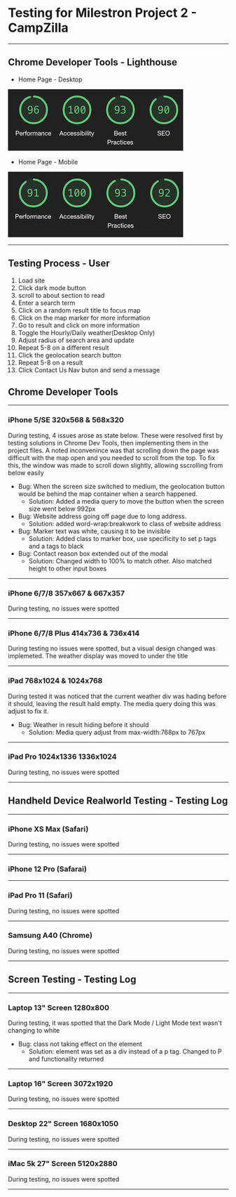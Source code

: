 # Testing for Milestron Project 2 - CampZilla
---

## Chrome Developer Tools - Lighthouse

- Home Page - Desktop

![Home Page - Desktop](lighthouse-results/home-desktop.png)

- Home Page - Mobile

![Home Page - Mobile](lighthouse-results/home-mobile.png)

---

## Testing Process - User

1. Load site
2. Click dark mode button
3. scroll to about section to read
4. Enter a search term
5. Click on a random result title to focus map
6. Click on the map marker for more information
7. Go to result and click on more information
8. Toggle the Hourly/Daily weather(Desktop Only)
9. Adjust radius of search area and update
10. Repeat 5-8 on a different result
11. Click the geolocation search button
12. Repeat 5-8 on a result
13. Click Contact Us Nav buton and send a message

## Chrome Developer Tools

---
### iPhone 5/SE 320x568 & 568x320

During testing, 4 issues arose as state below. These were resolved first by testing solutions in Chrome Dev Tools, then implementing them in the project files.
A noted inconvenince was that scrolling down the page was difficult with the map open and you needed to scroll from the top. To fix this, the window was made to scroll down slightly, allowing sscrolling from below easily

- Bug: When the screen size switched to medium, the geolocation button would be behind the map container when a search happened.
    - Solution: Added a media query to move the button when the screen size went below 992px
- Bug: Website address going off page due to long address.
    - Solution: added word-wrap:breakwork to class of website address
- Bug: Marker text was white, causing it to be invisible
    - Solution: Added class to marker box, use specificity to set p tags and a tags to black
- Bug: Contact reason box extended out of the modal
    - Solution: Changed width to 100% to match other. Also matched height to other input boxes

---
### iPhone 6/7/8 357x667 & 667x357

During testing, no issues were spotted

---
### iPhone 6/7/8 Plus 414x736 & 736x414

During testing no issues were spotted, but a visual design changed was implemeted. The weather display was moved to under the title

---
### iPad 768x1024 & 1024x768

During tested it was noticed that the current weather div was hading before it should, leaving the result hald empty. The media query doing this was adjust to fix it.
- Bug: Weather in result hiding before it should
    - Solution: Media query adjust from max-width:768px to 767px

---
### iPad Pro 1024x1336 1336x1024

During testing, no issues were spotted

---
## Handheld Device Realworld Testing - Testing Log
---
### iPhone XS Max (Safari)

During testing, no issues were spotted

---
### iPhone 12 Pro (Safarai)

---
### iPad Pro 11 (Safari)

During testing, no issues were spotted

---
### Samsung A40 (Chrome)

During testing, no issues were spotted

---
## Screen Testing - Testing Log
---
### Laptop 13" Screen 1280x800

During testing, it was spotted that the Dark Mode / Light Mode text wasn't changing to white
- Bug: class not taking effect on the element
    - Solution: element was set as a div instead of a p tag. Changed to P and functionality returned

---
### Laptop 16" Screen 3072x1920

During testing, no issues were spotted

---
### Desktop 22" Screen 1680x1050

During testing, no issues were spotted


---
### iMac 5k 27" Screen 5120x2880
During testing, no issues were spotted

---

